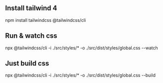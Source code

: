 
## Install tailwind 4
npm install tailwindcss @tailwindcss/cli

## Run & watch css
npx @tailwindcss/cli -i ./src/styles/* -o ./src/dist/styles/global.css --watch

## Just build css
npx @tailwindcss/cli -i ./src/styles/* -o ./src/dist/styles/global.css --build

